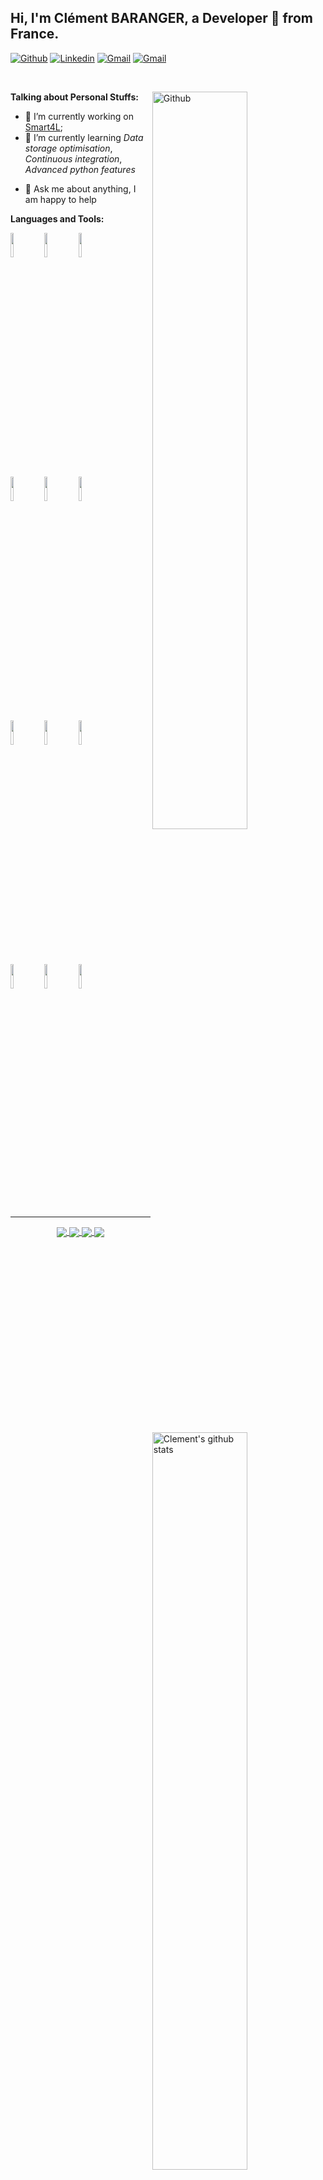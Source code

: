 <!-- Your title -->
## Hi, I'm Clément BARANGER, a Developer 🚀 from France.

<!-- Your badges
You can use the website to generate badges: https://shields.io/
-->

[![Github](https://img.shields.io/badge/-Github-000?style=flat&logo=Github&logoColor=white)](https://github.com/cbarange)
[![Linkedin](https://img.shields.io/badge/-LinkedIn-blue?style=flat&logo=Linkedin&logoColor=white)](https://www.linkedin.com/in/cl%C3%A9ment-baranger/)
[![Gmail](https://img.shields.io/badge/-Gmail-c14438?style=flat&logo=Gmail&logoColor=white)](mailto:cbarange.dev@gmail.com)
[![Gmail](https://views.whatilearened.today/views/github/cbarange/cbarange.svg)](https://github.com/cbarange)
<!-- Your hits or visitors
api: http://hits.dwyl.com or https://visitor-badge.glitch.me
Both apis are in trouble due to the number of requests
-->

&nbsp;
<!-- Any image aligned to the right. Beware the width -->
<img width="55%" align="right" alt="Github" src="https://raw.githubusercontent.com/onimur/.github/master/.resources/git-header.svg" />


<!-- Talking about you -->
 **Talking about Personal Stuffs:**


- 🔭 I’m currently working on [Smart4L](https://github.com/Smart4L/Smart4L);
- 🌱 I’m currently learning _Data storage optimisation_, _Continuous integration_, _Advanced python features_
<!-- - 👯 I’m looking to collaborate on ... -->
<!-- - 🤔 I’m looking for help with  😭 -->
- 💬 Ask me about anything, I am happy to help
<!-- - 📫 How to reach me: ... -->
<!-- - 😄 Pronouns: ... -->
<!-- - ⚡ Fun fact: ... -->



**Languages and Tools:** 

<!-- Your github readme stats
You can use this api: https://github.com/anuraghazra/github-readme-stats
-->
<p>
  <a href="https://github.com/cbarange">
    <img width="55%" align="right" alt="Clement's github stats" src="https://github-readme-stats.vercel.app/api?username=cbarange&show_icons=true&hide_border=true" />
  </a>

  <!-- Your languages and tools. Be careful with the alignment. 
    You can use this sites to get logos: https://www.vectorlogo.zone or https://simpleicons.org/
  -->
  <img width="10%" src="https://www.vectorlogo.zone/logos/javascript/javascript-horizontal.svg">
  <img width="10%" src="https://www.vectorlogo.zone/logos/python/python-horizontal.svg">
  <img width="10%" src="https://www.vectorlogo.zone/logos/java/java-horizontal.svg">
  <br />
  <img width="10%" src="https://www.vectorlogo.zone/logos/nodejs/nodejs-horizontal.svg">
  <img width="10%" src="https://www.vectorlogo.zone/logos/reactjs/reactjs-ar21.svg">
  <img width="10%" src="https://www.vectorlogo.zone/logos/pocoo_flask/pocoo_flask-ar21.svg">
  <br />
  <img width="10%" src="https://www.vectorlogo.zone/logos/postgresql/postgresql-ar21.svg">
  <img width="10%" src="https://www.vectorlogo.zone/logos/mariadb/mariadb-ar21.svg">
  <img width="10%" src="https://www.vectorlogo.zone/logos/redis/redis-ar21.svg">
  <br />
  <img width="10%" src="https://www.vectorlogo.zone/logos/ubuntu/ubuntu-ar21.svg">
  <img width="10%" src="https://www.vectorlogo.zone/logos/docker/docker-ar21.svg">
  <img width="10%" src="https://www.vectorlogo.zone/logos/git-scm/git-scm-ar21.svg">
  
</p>

---

<!-- Its main projects -->
<p align="center">
  <a href="https://github.com/Smart4L/Smart4L">
    <img align="center" src="https://github-readme-stats.vercel.app/api/pin/?username=Smart4L&repo=Smart4L" />
  </a>
  <a href="https://github.com/cbarange/app-questionnaire-vue">
    <img align="center" src="https://github-readme-stats.vercel.app/api/pin/?username=cbarange&repo=app-questionnaire-vue" />
  </a>
  <a href="https://github.com/cbarange/IOT_EPSI_B3">
    <img align="center" src="https://github-readme-stats.vercel.app/api/pin/?username=cbarange&repo=IOT_EPSI_B3" />
  </a>
  <a href="https://github.com/cbarange/PyPoke_-EPSI-Python-">
    <img align="center" src="https://github-readme-stats.vercel.app/api/pin/?username=cbarange&repo=PyPoke_-EPSI-Python-" />
  </a>
</p>

<!-- This readme was created by Clément BARANGER - https://github.com/cbarange -->
